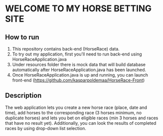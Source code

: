 # WELCOME TO MY HORSE BETTING SITE

## How to run

1. This repository contains back-end (HorseRace) data.
2. To try out my application, first you'll need to run back-end using HorseRaceApplication.java
3. Under resources folder there is mock data that will build database automatically after HorseRaceApplication.java has been launched.
4. Once HorseRaceApplication.java is up and running, you can launch front-end (https://github.com/kasparpoldemaa/HorseRace-Front)

## Description

The web application lets you create a new horse race (place, date and time), add horses to the corresponding race 
(3 horses minimum, no duplicate horses) and lets you bet on eligible races (min 3 horses and races that have no result 
yet). Additionally, you can look the results of completed races by using drop-down list selection.
